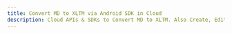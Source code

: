 ---title: Convert MD to XLTM via Android SDK in Clouddescription: Cloud APIs & SDKs to Convert MD to XLTM. Also Create, Edit & Render Microsoft Word & OpenOffice documents in the Cloud.---